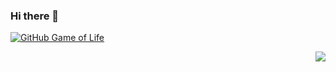 ### Hi there 👋

<!--
**adil-uddin/adil-uddin** is a ✨ _special_ ✨ repository because its `README.md` (this file) appears on your GitHub profile.

Here are some ideas to get you started:

- 🔭 I’m currently working on ...
- 🌱 I’m currently learning ...
- 👯 I’m looking to collaborate on ...
- 🤔 I’m looking for help with ...
- 💬 Ask me about ...
- 📫 How to reach me: ...
- 😄 Pronouns: ...
- ⚡ Fun fact: ...
[![Contribution Stats](https://github-contribution-stats.vercel.app/api/?username=adil-uddin)](https://github.com/LordDashMe/github-contribution-stats/)
![Adils's github stats](https://github-readme-stats.vercel.app/api?username=adil-uddin&count_private=true&show_icons=true&theme=radical&hide=stars)
[![Top Langs](https://github-readme-stats.vercel.app/api/top-langs/?username=adil-uddin)](https://github.com/anuraghazra/github-readme-stats)
-->
[![GitHub Game of Life](https://github4life.herokuapp.com/adil-uddin.gif?z=6)](https://github4life.herokuapp.com/adil-uddin)


<a href="https://github.com/adil-uddin">
  <img align="right" src="https://github-readme-stats.vercel.app/api?username=adil-uddin&count_private=true&show_icons=true&theme=radical&hide=stars" />
</a>  


